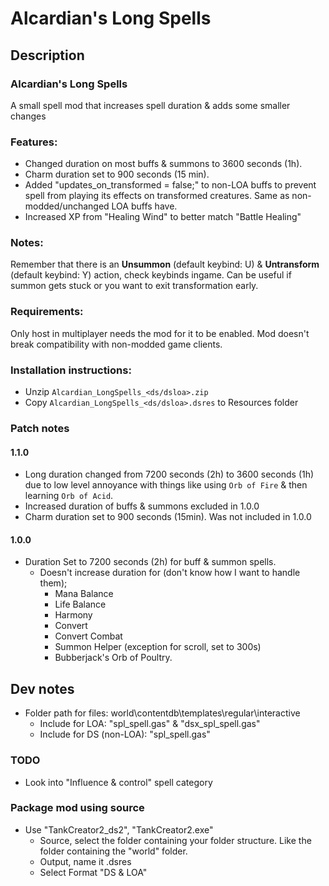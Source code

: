 # Alcardian's Long Spells
## Description
### Alcardian's Long Spells
A small spell mod that increases spell duration & adds some smaller changes

### Features:
* Changed duration on most buffs & summons to 3600 seconds (1h). 
* Charm duration set to 900 seconds (15 min).
* Added "updates_on_transformed = false;" to non-LOA buffs to prevent spell from playing its effects on transformed creatures. Same as non-modded/unchanged LOA buffs have. 
* Increased XP from "Healing Wind" to better match "Battle Healing"

### Notes:
Remember that there is an **Unsummon** (default keybind: U) & **Untransform** (default keybind: Y) action, check keybinds ingame. Can be useful if summon gets stuck or you want to exit transformation early.

### Requirements:
Only host in multiplayer needs the mod for it to be enabled. Mod doesn't break compatibility with non-modded game clients.


### Installation instructions:
* Unzip `Alcardian_LongSpells_<ds/dsloa>.zip`
* Copy `Alcardian_LongSpells_<ds/dsloa>.dsres` to Resources folder

### Patch notes
#### 1.1.0
* Long duration changed from 7200 seconds (2h) to 3600 seconds (1h) due to low level annoyance with things like using `Orb of Fire` & then learning `Orb of Acid`.
* Increased duration of buffs & summons excluded in 1.0.0
* Charm duration set to 900 seconds (15min). Was not included in 1.0.0

#### 1.0.0
* Duration Set to 7200 seconds (2h) for buff & summon spells.
  * Doesn't increase duration for (don't know how I want to handle them);
    * Mana Balance
    * Life Balance
    * Harmony
    * Convert
    * Convert Combat
    * Summon Helper (exception for scroll, set to 300s)
    * Bubberjack's Orb of Poultry.

## Dev notes
* Folder path for files: world\contentdb\templates\regular\interactive
  * Include for LOA: "spl_spell.gas" & "dsx_spl_spell.gas"
  * Include for DS (non-LOA): "spl_spell.gas"

### TODO
* Look into "Influence & control" spell category

### Package mod using source
* Use "TankCreator2_ds2", "TankCreator2.exe"
  * Source, select the folder containing your folder structure. Like the folder containing the "world" folder.
  * Output, name it <ModName>.dsres
  * Select Format "DS & LOA"